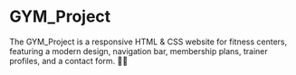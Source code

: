 # GYM_Project
The GYM_Project is a responsive HTML &amp; CSS website for fitness centers, featuring a modern design, navigation bar, membership plans, trainer profiles, and a contact form. 💪🔥



